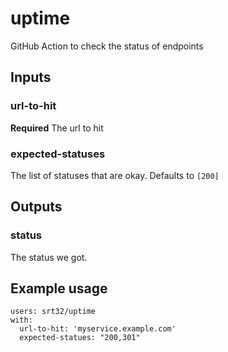 # uptime

GitHub Action to check the status of endpoints

## Inputs

### url-to-hit

**Required** The url to hit

### expected-statuses

The list of statuses that are okay. Defaults to `[200]`

## Outputs

### status

The status we got.

## Example usage

```
users: srt32/uptime
with:
  url-to-hit: 'myservice.example.com'
  expected-statues: "200,301"
```
